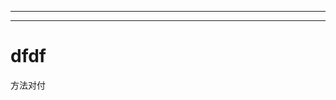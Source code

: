 <script setup>
import { useData } from 'vitepress'

const { frontmatter } = useData()
console.log(frontmatter.value.lastUpdated,'dddd')
</script>

<template>
  <h1>{{ frontmatter }}</h1>
</template>

---
  
---



# dfdf
 
 方法对付

